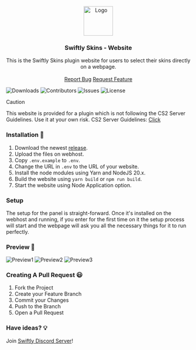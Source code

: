 <br/>
<p align="center">
  <a href="https://github.com/swiftly-solution/swiftly_skins_web">
    <img src="https://media.discordapp.net/attachments/979452783466000466/1168236894652469248/Swiftly_Logo.png?ex=6575f264&is=65637d64&hm=dd2834983bebeab98d7febd44bb3bd20e9aded13ecefac63cc990b222a9d9e9e&=&format=webp&quality=lossless&width=468&height=468" alt="Logo" width="80" height="80">
  </a>

  <h3 align="center">Swiftly Skins - Website</h3>

  <p align="center">
    This is the Swiftly Skins plugin website for users to select their skins directly on a webpage.    
    <br/>
    <br/>
    <a href="https://github.com/swiftly-solution/swiftly_skins_web/issues">Report Bug</a>
    <a href="https://github.com/swiftly-solution/swiftly_skins_web/issues">Request Feature</a>
  </p>
</p>

![Downloads](https://img.shields.io/github/downloads/swiftly-solution/swiftly_skins_web/total) ![Contributors](https://img.shields.io/github/contributors/swiftly-solution/swiftly_skins_web?color=dark-green) ![Issues](https://img.shields.io/github/issues/swiftly-solution/swiftly_skins_web) ![License](https://img.shields.io/github/license/swiftly-solution/swiftly_skins_web)

> [!CAUTION]
> This website is provided for a plugin which is not following the CS2 Server Guidelines. Use it at your own risk.
> CS2 Server Guidelines: [Click](https://blog.counter-strike.net/index.php/server_guidelines/)

### Installation 👀

1. Download the newest [release](https://github.com/swiftly-solution/swiftly_skins_web/releases).
2. Upload the files on webhost.
3. Copy `.env.example` to `.env`.
4. Change the URL in `.env` to the URL of your website.
5. Install the node modules using Yarn and NodeJS 20.x.
6. Build the website using `yarn build` or `npm run build`.
7. Start the website using Node Application option.

### Setup

The setup for the panel is straight-forward. Once it's installed on the webhost and running, if you enter for the first time on it the setup process will start and the webpage will ask you all the necessary things for it to run perfectly.

### Preview 👀
![Preview1](https://media.discordapp.net/attachments/977518313217347604/1201098994982588477/image.png?ex=65c8959b&is=65b6209b&hm=dd595c7a680710913e0ffe75b4b080d704531e7374b52b145a2a3c053030faab&=&format=webp&quality=lossless&width=1293&height=671)
![Preview2](https://media.discordapp.net/attachments/977518313217347604/1201099000795893790/image.png?ex=65c8959d&is=65b6209d&hm=97d031490d138b64b2ba0da3de4e382fe681c62eb81a5b9d941ba19bd782cf3c&=&format=webp&quality=lossless&width=1295&height=671)
![Preview3](https://images-ext-1.discordapp.net/external/7S4cglxwz-mgrZI9_NPWhn8ZTERU3cGvhgrT-0fHCBA/https/cdn.skuzzi.ro/00irwn1ir509iugict7yy0xkpetnmthi.png?format=webp&quality=lossless&width=1440&height=633)

### Creating A Pull Request 😃

1. Fork the Project
2. Create your Feature Branch
3. Commit your Changes
4. Push to the Branch
5. Open a Pull Request

### Have ideas? 💡

Join [Swiftly Discord Server](https://discord.gg/ESKNDx2CNB)!
